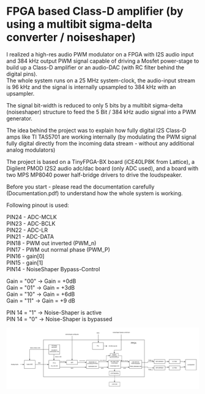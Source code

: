 # FPGA based Class-D amplifier (by using a multibit sigma-delta converter / noiseshaper)

I realized a high-res audio PWM modulator on a FPGA with I2S audio input and 384 kHz output PWM signal capable of driving a Mosfet power-stage to build up a Class-D amplifier or an audio-DAC (with RC filter behind the digital pins).  
The whole system runs on a 25 MHz system-clock, the audio-input stream is 96 kHz and the signal is internally upsampled to 384 kHz with an upsampler.  

The signal bit-width is reduced to only 5 bits by a multibit sigma-delta (noiseshaper) structure to feed the 5 Bit / 384 kHz audio signal into a PWM generator.  

The idea behind the project was to explain how fully digital I2S Class-D amps like TI TAS5701 are working internally (by modulating the PWM signal fully digital directly from the incoming data stream - without any additional analog modulators)  

The project is based on a TinyFPGA-BX board (iCE40LP8K from Lattice), a Digilent PMOD I2S2 audio adc/dac board (only ADC used), and a board with two MPS MP8040 power half-bridge drivers to drive the loudspeaker.

Before you start - please read the documentation carefully (Documentation.pdf) to understand how the whole system is working.



Following pinout is used:


PIN24 - ADC-MCLK  
PIN23 - ADC-BCLK  
PIN22 - ADC-LR  
PIN21 - ADC-DATA  
PIN18 - PWM out inverted (PWM_n)  
PIN17 - PWM out normal phase (PWM_P)  
PIN16 - gain[0]  
PIN15 - gain[1]  
PIN14 - NoiseShaper Bypass-Control  

Gain = "00" -> Gain = +0dB  
Gain = "01" -> Gain = +3dB  
Gain = "10" -> Gain = +6dB  
Gain = "11" -> Gain = +9 dB  

PIN 14 = "1" -> Noise-Shaper is active  
PIN 14 = "0" -> Noise-Shaper is bypassed

![System](blockdiagram.png)

